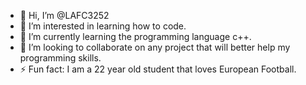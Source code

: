 - 👋 Hi, I’m @LAFC3252
- 👀 I’m interested in learning how to code.
- 🌱 I’m currently learning the programming language c++.
- 💞️ I’m looking to collaborate on any project that will better help my programming skills.
- ⚡ Fun fact: I am a 22 year old student that loves European Football.

<!---
LAFC3252/LAFC3252 is a ✨ special ✨ repository because its `README.md` (this file) appears on your GitHub profile.
You can click the Preview link to take a look at your changes.
--->
